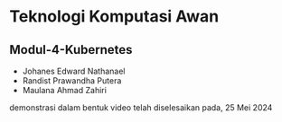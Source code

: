 # Teknologi Komputasi Awan

## Modul-4-Kubernetes

- Johanes Edward Nathanael
- Randist Prawandha Putera
- Maulana Ahmad Zahiri

demonstrasi dalam bentuk video telah diselesaikan pada, 25 Mei 2024

